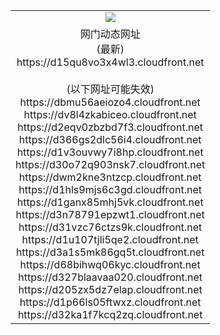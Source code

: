 ﻿<table>
  <tr></tr>
  <tr><td colspan=2 align=center><img src="https://d15qu8vo3x4wl3.cloudfront.net/Up/oGate.jpg" /></td></tr>
  <tr><td colspan=2 align=center>网门动态网址<br/>(最新)
<br>https://d15qu8vo3x4wl3.cloudfront.net
<br/><br/>(以下网址可能失效)
<br>https://dbmu56aeiozo4.cloudfront.net
<br>https://dv8l4zkabiceo.cloudfront.net
<br>https://d2eqv0zbzbd7f3.cloudfront.net
<br>https://d366gs2dlc56i4.cloudfront.net
<br>https://d1v3ouvwy7i8hp.cloudfront.net
<br>https://d30o72q903nsk7.cloudfront.net
<br>https://dwm2kne3ntzcp.cloudfront.net
<br>https://d1hls9mjs6c3gd.cloudfront.net
<br>https://d1ganx85mhj5vk.cloudfront.net
<br>https://d3n78791epzwt1.cloudfront.net
<br>https://d31vzc76ctzs9k.cloudfront.net
<br>https://d1u107tjli5qe2.cloudfront.net
<br>https://d3a1s5mk86gq5t.cloudfront.net
<br>https://d68bihwq06kyc.cloudfront.net
<br>https://d327blaavaa020.cloudfront.net
<br>https://d205zx5dz7elap.cloudfront.net
<br>https://d1p66ls05ftwxz.cloudfront.net
<br>https://d32ka1f7kcq2zq.cloudfront.net
    </td>
  </tr>
</table>
